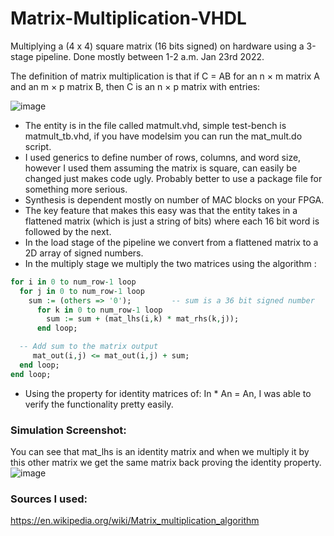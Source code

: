 # Matrix-Multiplication-VHDL
Multiplying a (4 x 4) square matrix (16 bits signed) on hardware using a 3-stage pipeline. Done mostly between 1-2 a.m. Jan 23rd 2022. 

The definition of matrix multiplication is that if C = AB for an n × m matrix A and an m × p matrix B, then C is an n × p matrix with entries:

![image](https://user-images.githubusercontent.com/29047827/150667759-64339a1a-8092-4396-8f24-9a134b4ea0aa.png)

- The entity is in the file called matmult.vhd, simple test-bench is matmult_tb.vhd, if you have modelsim you can run the mat_mult.do script. 
- I used generics to define number of rows, columns, and word size, however I used them assuming the matrix is square, can easily be changed just makes code ugly. Probably better to use a package file for something more serious.
- Synthesis is dependent mostly on number of MAC blocks on your FPGA. 
- The key feature that makes this easy was that the entity takes in a flattened matrix (which is just a string of bits) where each 16 bit word is followed by the next.
- In the load stage of the pipeline we convert from a flattened matrix to a 2D array of signed numbers.
- In the multiply stage we multiply the two matrices using the algorithm :

```vhdl
for i in 0 to num_row-1 loop 
  for j in 0 to num_row-1 loop
    sum := (others => '0');         -- sum is a 36 bit signed number                             
      for k in 0 to num_row-1 loop  
        sum := sum + (mat_lhs(i,k) * mat_rhs(k,j));
      end loop;

  -- Add sum to the matrix output 
     mat_out(i,j) <= mat_out(i,j) + sum;
  end loop; 
end loop; 
```

- Using the property for identity matrices of: In * An = An, I was able to verify the functionality pretty easily. 

### Simulation Screenshot: 
You can see that mat_lhs is an identity matrix and when we multiply it by this other matrix we get the same matrix back proving the identity property. 
![image](https://user-images.githubusercontent.com/29047827/150667566-abf77536-f22c-4c94-bb67-ac4f3d574cd0.png)

### Sources I used: 
https://en.wikipedia.org/wiki/Matrix_multiplication_algorithm

